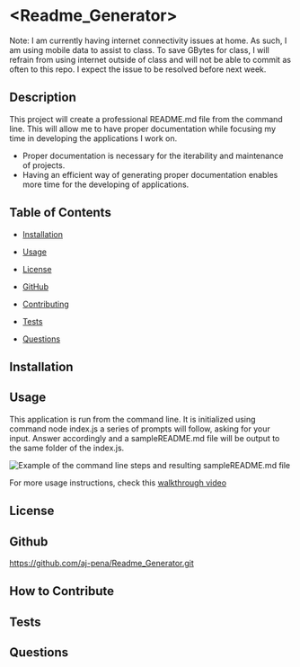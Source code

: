 # <Readme_Generator>
Note: I am currently having internet connectivity issues at home. As such, I am using mobile data to assist to class. To save GBytes for class, I will refrain from using internet outside of class and will not be able to commit as often to this repo. I expect the issue to be resolved before next week.

## Description
This project will create a professional README.md file from the command line. This will allow me to have proper documentation while focusing my time in developing the applications I work on.
- Proper documentation is necessary for the iterability and maintenance of projects.
- Having an efficient way of generating proper documentation enables more time for the developing of applications.

## Table of Contents
- [Installation](#installation) 
  
- [Usage](#usage)
   
- [License](#license)
  
- [GitHub](#github)
   
- [Contributing](#how-to-contribute)
   
- [Tests](#tests)
   
- [Questions](#questions)

## Installation
    
## Usage
This application is run from the command line.
It is initialized using command node index.js
a series of prompts will follow, asking for your input.
Answer accordingly and a sampleREADME.md file will be output to the same folder of the index.js.

![Example of the command line steps and resulting sampleREADME.md file](./utils/images/screenshot.PNG)

For more usage instructions, check this [walkthrough video](https://watch.screencastify.com/v/D1K0zzhjTvi24S9js6H5)

## License

## Github

https://github.com/aj-pena/Readme_Generator.git

## How to Contribute

## Tests

## Questions